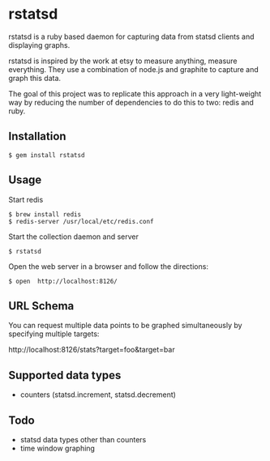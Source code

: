 # rstatsd

rstatsd is a ruby based daemon for capturing data from statsd clients and displaying graphs.

rstatsd is inspired by the work at etsy to measure anything, measure
everything. They use a combination of node.js and graphite to capture
and graph this data.

The goal of this project was to replicate this approach in a very light-weight
way by reducing the number of dependencies to do this to two: redis and ruby.

## Installation

    $ gem install rstatsd

## Usage

Start redis

    $ brew install redis
    $ redis-server /usr/local/etc/redis.conf


Start the collection daemon and server

    $ rstatsd

Open the web server in a browser and follow the directions:

    $ open  http://localhost:8126/

## URL Schema

You can request multiple data points to be graphed simultaneously by specifying multiple targets:

http://localhost:8126/stats?target=foo&target=bar

## Supported data types

* counters (statsd.increment, statsd.decrement)

## Todo

* statsd data types other than counters
* time window graphing
    